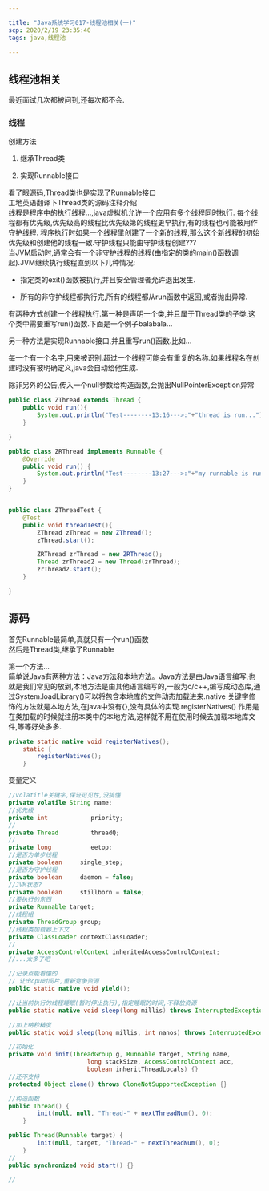 ```yaml
---

title: "Java系统学习017-线程池相关(一)"
scp: 2020/2/19 23:35:40
tags: java,线程池  

---
```


## 线程池相关  

最近面试几次都被问到,还每次都不会.  

### 线程  

创建方法  

1. 继承Thread类  

2. 实现Runnable接口  

看了眼源码,Thread类也是实现了Runnable接口  
工地英语翻译下Thread类的源码注释介绍  
线程是程序中的执行线程...,java虚拟机允许一个应用有多个线程同时执行.  每个线程都有优先级,优先级高的线程比优先级第的线程更早执行,有的线程也可能被用作守护线程.  程序执行时如果一个线程里创建了一个新的线程,那么这个新线程的初始优先级和创建他的线程一致.守护线程只能由守护线程创建???  
当JVM启动时,通常会有一个非守护线程的线程(由指定的类的main()函数调起).JVM继续执行线程直到以下几种情况:  

* 指定类的exit()函数被执行,并且安全管理者允许退出发生.  

* 所有的非守护线程都执行完,所有的线程都从run函数中返回,或者抛出异常.  

有两种方式创建一个线程执行.第一种是声明一个类,并且属于Thread类的子类,这个类中需要重写run()函数.下面是一个例子balabala...

另一种方法是实现Runnable接口,并且重写run()函数.比如...  

每一个有一个名字,用来被识别.超过一个线程可能会有重复的名称.如果线程名在创建时没有被明确定义,java会自动给他生成.  

除非另外的公告,传入一个null参数给构造函数,会抛出NullPointerException异常

```java
public class ZThread extends Thread {
    public void run(){
        System.out.println("Test--------13:16--->:"+"thread is run...");
    }

}

public class ZRThread implements Runnable {
    @Override
    public void run() {
        System.out.println("Test--------13:27--->:"+"my runnable is run...");
    }
}


public class ZThreadTest {
    @Test
    public void threadTest(){
        ZThread zThread = new ZThread();
        zThread.start();

        ZRThread zrThread = new ZRThread();
        Thread zrThread2 = new Thread(zrThread);
        zrThread2.start();
    }

}

```

## 源码  

首先Runnable最简单,真就只有一个run()函数  
然后是Thread类,继承了Runnable  

第一个方法...  
简单说Java有两种方法：Java方法和本地方法。Java方法是由Java语言编写,也就是我们常见的放到,本地方法是由其他语言编写的,一般为c/c++,编写成动态库,通过System.loadLibrary()可以将包含本地库的文件动态加载进来.native 关键字修饰的方法就是本地方法,在java中没有{},没有具体的实现.registerNatives() 作用是在类加载的时候就注册本类中的本地方法,这样就不用在使用时候去加载本地库文件,等等好处多多.

```java
private static native void registerNatives();
    static {
        registerNatives();
    }
```

变量定义  

```java
//volatitle关键字,保证可见性,没搞懂
private volatile String name;
//优先级
private int            priority;
//
private Thread         threadQ;
//
private long           eetop;
//是否为单步线程
private boolean     single_step;
//是否为守护线程
private boolean     daemon = false;
//JVM状态?
private boolean     stillborn = false;
//要执行的东西
private Runnable target;
//线程组
private ThreadGroup group;
//线程类加载器上下文
private ClassLoader contextClassLoader;
//
private AccessControlContext inheritedAccessControlContext;
//...太多了吧

//记录点能看懂的
// 让出cpu时间片,重新竞争资源
public static native void yield();

//让当前执行的线程睡眠(暂时停止执行),指定睡眠的时间,不释放资源
public static native void sleep(long millis) throws InterruptedException;

//加上纳秒精度
public static void sleep(long millis, int nanos) throws InterruptedException{};

//初始化
private void init(ThreadGroup g, Runnable target, String name,
                      long stackSize, AccessControlContext acc,
                      boolean inheritThreadLocals) {}
//还不支持
protected Object clone() throws CloneNotSupportedException {}

//构造函数
public Thread() {
        init(null, null, "Thread-" + nextThreadNum(), 0);
    }

public Thread(Runnable target) {
        init(null, target, "Thread-" + nextThreadNum(), 0);
    }
//
public synchronized void start() {}

//

```